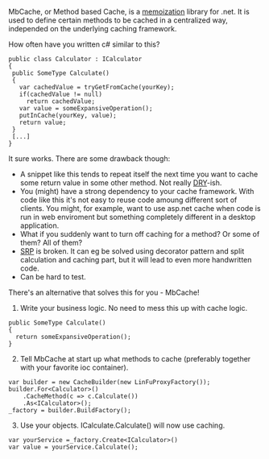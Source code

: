 MbCache, or Method based Cache, is a [memoization](http://en.wikipedia.org/wiki/Memoization) library for .net. It is used to define certain methods to be cached in a centralized way, independed on the underlying caching framework.

How often have you written c# similar to this?
```
public class Calculator : ICalculator
{
 public SomeType Calculate()
 {
   var cachedValue = tryGetFromCache(yourKey);
   if(cachedValue != null)
     return cachedValue;
   var value = someExpansiveOperation();
   putInCache(yourKey, value);
   return value;
 }
 [...]
}
```

It sure works. There are some drawback though:
  * A snippet like this tends to repeat itself the next time you want to cache some return value in some other method. Not really [DRY](http://en.wikipedia.org/wiki/Don't_repeat_yourself)-ish.
  * You (might) have a strong dependency to your cache framework. With code like this it's not easy to reuse code amoung different sort of clients. You might, for example, want to use asp.net cache when code is run in web enviroment but something completely different in a desktop application.
  * What if you suddenly want to turn off caching for a method? Or some of them? All of them?
  * [SRP](http://en.wikipedia.org/wiki/Single_responsibility_principle) is broken. It can eg be solved using decorator pattern and split calculation and caching part, but it will lead to even more handwritten code.
  * Can be hard to test.

There's an alternative that solves this for you - MbCache!


  1. Write your business logic. No need to mess this up with cache logic.
```
public SomeType Calculate()
{
  return someExpansiveOperation();  
}
```
  2. Tell MbCache at start up what methods to cache (preferably together with your favorite ioc container).
```
var builder = new CacheBuilder(new LinFuProxyFactory());
builder.For<Calculator>()
    .CacheMethod(c => c.Calculate())
    .As<ICalculator>();
_factory = builder.BuildFactory();
```
  3. Use your objects. ICalculate.Calculate() will now use caching.
```
var yourService =_factory.Create<ICalculator>()
var value = yourService.Calculate();
```
